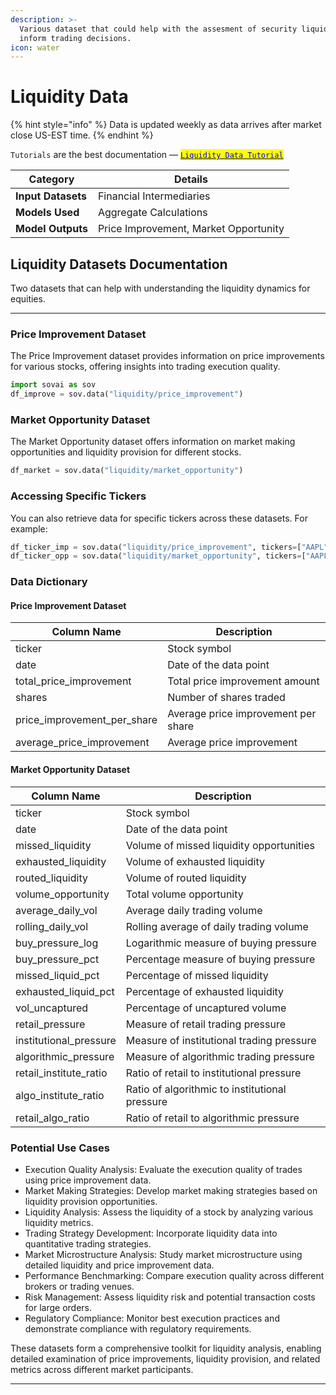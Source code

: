 ```yaml
---
description: >-
  Various dataset that could help with the assesment of security liquidity to
  inform trading decisions.
icon: water
---
```


# Liquidity Data

{% hint style="info" %}
Data is updated weekly as data arrives after market close US-EST time.
{% endhint %}

`Tutorials` are the best documentation — [<mark style="color:blue;">`Liquidity Data Tutorial`</mark>](https://colab.research.google.com/github/sovai-research/sovai-public/blob/main/notebooks/datasets/Liquidity%20Data.ipynb)

<table data-column-title-hidden data-view="cards"><thead><tr><th>Category</th><th>Details</th></tr></thead><tbody><tr><td><strong>Input Datasets</strong></td><td>Financial Intermediaries</td></tr><tr><td><strong>Models Used</strong></td><td>Aggregate Calculations</td></tr><tr><td><strong>Model Outputs</strong></td><td>Price Improvement, Market Opportunity</td></tr></tbody></table>

## Liquidity Datasets Documentation

Two datasets that can help with understanding the liquidity dynamics for equities.&#x20;

***

### Price Improvement Dataset

The Price Improvement dataset provides information on price improvements for various stocks, offering insights into trading execution quality.

```python
import sovai as sov
df_improve = sov.data("liquidity/price_improvement")
```

### Market Opportunity Dataset

The Market Opportunity dataset offers information on market making opportunities and liquidity provision for different stocks.

```python
df_market = sov.data("liquidity/market_opportunity")
```

### Accessing Specific Tickers

You can also retrieve data for specific tickers across these datasets. For example:

```python
df_ticker_imp = sov.data("liquidity/price_improvement", tickers=["AAPL", "MSFT"])
df_ticker_opp = sov.data("liquidity/market_opportunity", tickers=["AAPL", "MSFT"])
```



### Data Dictionary

#### Price Improvement Dataset

| Column Name                    | Description                         |
| ------------------------------ | ----------------------------------- |
| ticker                         | Stock symbol                        |
| date                           | Date of the data point              |
| total\_price\_improvement      | Total price improvement amount      |
| shares                         | Number of shares traded             |
| price\_improvement\_per\_share | Average price improvement per share |
| average\_price\_improvement    | Average price improvement           |

#### Market Opportunity Dataset

| Column Name              | Description                                    |
| ------------------------ | ---------------------------------------------- |
| ticker                   | Stock symbol                                   |
| date                     | Date of the data point                         |
| missed\_liquidity        | Volume of missed liquidity opportunities       |
| exhausted\_liquidity     | Volume of exhausted liquidity                  |
| routed\_liquidity        | Volume of routed liquidity                     |
| volume\_opportunity      | Total volume opportunity                       |
| average\_daily\_vol      | Average daily trading volume                   |
| rolling\_daily\_vol      | Rolling average of daily trading volume        |
| buy\_pressure\_log       | Logarithmic measure of buying pressure         |
| buy\_pressure\_pct       | Percentage measure of buying pressure          |
| missed\_liquid\_pct      | Percentage of missed liquidity                 |
| exhausted\_liquid\_pct   | Percentage of exhausted liquidity              |
| vol\_uncaptured          | Percentage of uncaptured volume                |
| retail\_pressure         | Measure of retail trading pressure             |
| institutional\_pressure  | Measure of institutional trading pressure      |
| algorithmic\_pressure    | Measure of algorithmic trading pressure        |
| retail\_institute\_ratio | Ratio of retail to institutional pressure      |
| algo\_institute\_ratio   | Ratio of algorithmic to institutional pressure |
| retail\_algo\_ratio      | Ratio of retail to algorithmic pressure        |

### Potential Use Cases

* Execution Quality Analysis: Evaluate the execution quality of trades using price improvement data.
* Market Making Strategies: Develop market making strategies based on liquidity provision opportunities.
* Liquidity Analysis: Assess the liquidity of a stock by analyzing various liquidity metrics.
* Trading Strategy Development: Incorporate liquidity data into quantitative trading strategies.
* Market Microstructure Analysis: Study market microstructure using detailed liquidity and price improvement data.
* Performance Benchmarking: Compare execution quality across different brokers or trading venues.
* Risk Management: Assess liquidity risk and potential transaction costs for large orders.
* Regulatory Compliance: Monitor best execution practices and demonstrate compliance with regulatory requirements.

These datasets form a comprehensive toolkit for liquidity analysis, enabling detailed examination of price improvements, liquidity provision, and related metrics across different market participants.

***
